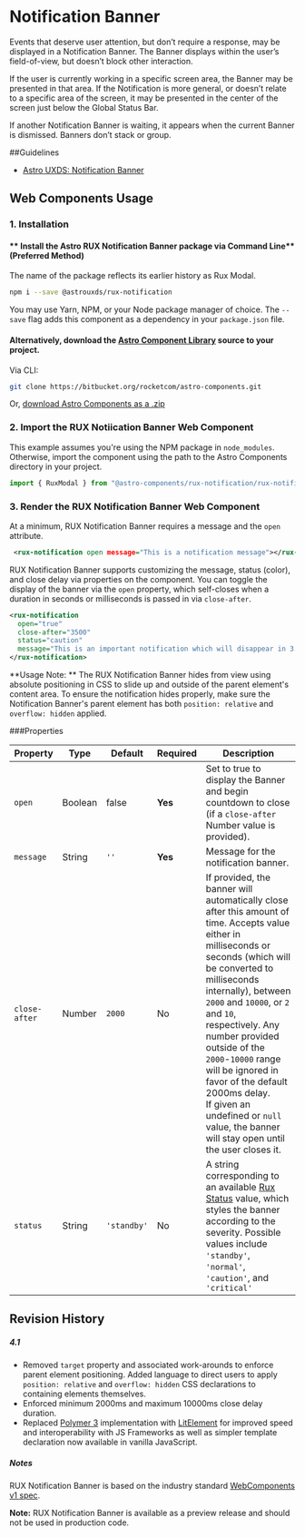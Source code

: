 # Notification Banner

Events that deserve user attention, but don’t require a response, may be displayed in a Notification Banner. The Banner displays within the user’s field-of-view, but doesn’t block other interaction.

If the user is currently working in a specific screen area, the Banner may be presented in that area. If the Notification is more general, or doesn’t relate to a specific area of the screen, it may be presented in the center of the screen just below the Global Status Bar.

If another Notification Banner is waiting, it appears when the current Banner is dismissed. Banners don’t stack or group.

##Guidelines

- [Astro UXDS: Notification Banner](https://www.astrouxds.com/ui-components/notification-banner)

## Web Components Usage

### 1. Installation

#### ** Install the Astro RUX Notification Banner package via Command Line** (Preferred Method)

The name of the package reflects its earlier history as Rux Modal.

```sh
npm i --save @astrouxds/rux-notification
```

You may use Yarn, NPM, or your Node package manager of choice. The `--save` flag adds this component as a dependency in your `package.json` file.

#### **Alternatively**, download the [Astro Component Library](https://bitbucket.org/rocketcom/astro-components/src/master/) source to your project.

Via CLI:

```sh
git clone https://bitbucket.org/rocketcom/astro-components.git
```

Or, [download Astro Components as a .zip](https://bitbucket.org/rocketcom/astro-components/get/master.zip)

### 2. Import the RUX Notiication Banner Web Component

This example assumes you're using the NPM package in `node_modules`. Otherwise, import the component using the path to the Astro Components directory in your project.

```javascript
import { RuxModal } from "@astro-components/rux-notification/rux-notification.js";
```

### 3. Render the RUX Notification Banner Web Component

At a minimum, RUX Notification Banner requires a message and the `open` attribute.

```xml
 <rux-notification open message="This is a notification message"></rux-notification>
```

RUX Notification Banner supports customizing the message, status (color), and close delay via properties on the component. You can toggle the display of the banner via the `open` property, which self-closes when a duration in seconds or milliseconds is passed in via `close-after`.

```xml
<rux-notification
  open="true"
  close-after="3500"
  status="caution"
  message="This is an important notification which will disappear in 3.5 seconds.">
</rux-notification>
```

**Usage Note: **
The RUX Notification Banner hides from view using absolute positioning in CSS to slide up and outside of the parent element's content area. To ensure the notification hides properly, make sure the Notification Banner's parent element has both `position: relative` and `overflow: hidden` applied.

###Properties

| Property      | Type    | Default     | Required | Description                                                                                                                                                                                                                                                                                                                                                                                                                                               |
| ------------- | ------- | ----------- | -------- | --------------------------------------------------------------------------------------------------------------------------------------------------------------------------------------------------------------------------------------------------------------------------------------------------------------------------------------------------------------------------------------------------------------------------------------------------------- |
| `open`        | Boolean | false       | **Yes**  | Set to true to display the Banner and begin countdown to close (if a `close-after` Number value is provided).                                                                                                                                                                                                                                                                                                                                             |
| `message`     | String  | `''`        | **Yes**  | Message for the notification banner.                                                                                                                                                                                                                                                                                                                                                                                                                      |
| `close-after` | Number  | `2000`      | No       | If provided, the banner will automatically close after this amount of time. Accepts value either in milliseconds or seconds (which will be converted to milliseconds internally), between `2000` and `10000`, or `2` and `10`, respectively. Any number provided outside of the `2000`-`10000` range will be ignored in favor of the default 2000ms delay. <br>If given an undefined or `null` value, the banner will stay open until the user closes it. |
| `status`      | String  | `'standby'` | No       | A string corresponding to an available [Rux Status](https://astrouxds.com/design-guidelines/status-system) value, which styles the banner according to the severity. Possible values include `'standby'`, `'normal'`, `'caution'`, and `'critical'`                                                                                                                                                                                                       |

## Revision History

##### **4.1**

- Removed `target` property and associated work-arounds to enforce parent element positioning. Added language to direct users to apply `position: relative` and `overflow: hidden` CSS declarations to containing elements themselves.
- Enforced minimum 2000ms and maximum 10000ms close delay duration.
- Replaced [Polymer 3](https://www.polymer-project.org) implementation with [LitElement](https://lit-element.polymer-project.org/) for improved speed and interoperability with JS Frameworks as well as simpler template declaration now available in vanilla JavaScript.

##### **Notes**

RUX Notification Banner is based on the industry standard [WebComponents v1 spec](https://html.spec.whatwg.org/multipage/custom-elements.html).

**Note:** RUX Notification Banner is available as a preview release and should not be used in production code.
